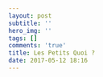 ```yaml
---
layout: post
subtitle: ''
hero_img: ''
tags: []
comments: 'true'
title: Les Petits Quoi ?
date: 2017-05-12 18:16
---
```

